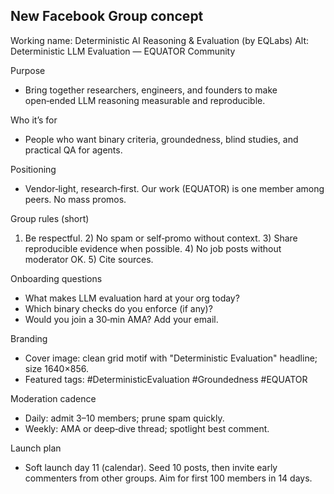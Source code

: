 ## New Facebook Group concept

Working name: Deterministic AI Reasoning & Evaluation (by EQLabs)
Alt: Deterministic LLM Evaluation — EQUATOR Community

Purpose
- Bring together researchers, engineers, and founders to make open‑ended LLM reasoning measurable and reproducible.

Who it’s for
- People who want binary criteria, groundedness, blind studies, and practical QA for agents.

Positioning
- Vendor‑light, research‑first. Our work (EQUATOR) is one member among peers. No mass promos.

Group rules (short)
1) Be respectful. 2) No spam or self‑promo without context. 3) Share reproducible evidence when possible. 4) No job posts without moderator OK. 5) Cite sources.

Onboarding questions
- What makes LLM evaluation hard at your org today?
- Which binary checks do you enforce (if any)?
- Would you join a 30‑min AMA? Add your email.

Branding
- Cover image: clean grid motif with "Deterministic Evaluation" headline; size 1640×856.
- Featured tags: #DeterministicEvaluation #Groundedness #EQUATOR

Moderation cadence
- Daily: admit 3–10 members; prune spam quickly.
- Weekly: AMA or deep‑dive thread; spotlight best comment.

Launch plan
- Soft launch day 11 (calendar). Seed 10 posts, then invite early commenters from other groups. Aim for first 100 members in 14 days.


